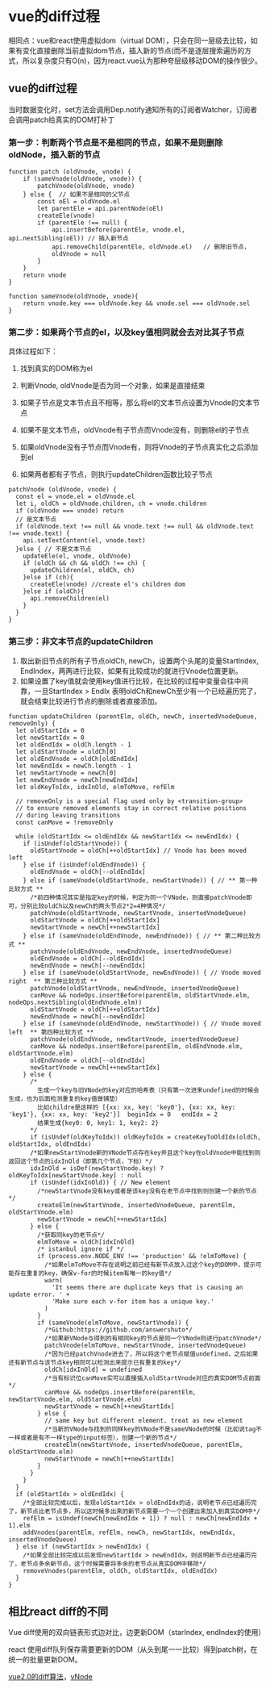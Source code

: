 # vue的diff过程

相同点：vue和react使用虚拟dom（virtual DOM），只会在同一层级去比较，如果有变化直接删除当前虚拟dom节点，插入新的节点(而不是逐层搜索遍历的方式，所以复杂度只有O(n)，因为react.vue认为那种夸层级移动DOM的操作很少。

## vue的diff过程

当时数据变化时，set方法会调用Dep.notify通知所有的订阅者Watcher，订阅者会调用patch给真实的DOM打补丁

### 第一步：判断两个节点是不是相同的节点，如果不是则删除oldNode，插入新的节点

```
function patch (oldVnode, vnode) {
	if (sameVnode(oldVnode, vnode)) {
		patchVnode(oldVnode, vnode)
	} else {  // 如果不是相同的父节点
		const oEl = oldVnode.el
		let parentEle = api.parentNode(oEl)
		createEle(vnode)
		if (parentEle !== null) {
			api.insertBefore(parentEle, vnode.el, api.nextSibling(oEl)) // 插入新节点
			api.removeChild(parentEle, oldVnode.el)   // 删除旧节点，
			oldVnode = null
		}
	}
	return vnode
}

function sameVnode(oldVnode, vnode){
	return vnode.key === oldVnode.key && vnode.sel === oldVnode.sel
}
```

### 第二步：如果两个节点的el，以及key值相同就会去对比其子节点

具体过程如下：

  1. 找到真实的DOM称为el

  2. 判断Vnode, oldVnode是否为同一个对象，如果是直接结束

  3. 如果子节点是文本节点且不相等，那么将el的文本节点设置为Vnode的文本节点

  4. 如果不是文本节点，oldVnode有子节点而Vnode没有，则删除el的子节点

  5. 如果oldVnode没有子节点而Vnode有，则将Vnode的子节点真实化之后添加到el

  6. 如果两者都有子节点，则执行updateChildren函数比较子节点

```
patchVnode (oldVnode, vnode) {
  const el = vnode.el = oldVnode.el
  let i, oldCh = oldVnode.children, ch = vnode.children
  if (oldVnode === vnode) return
  // 是文本节点
  if (oldVnode.text !== null && vnode.text !== null && oldVnode.text !== vnode.text) {
    api.setTextContent(el, vnode.text)
  }else { // 不是文本节点
    updateEle(el, vnode, oldVnode)
    if (oldCh && ch && oldCh !== ch) {
      updateChildren(el, oldCh, ch)
    }else if (ch){
      createEle(vnode) //create el's children dom
    }else if (oldCh){
      api.removeChildren(el)
    }
  }
}
```

### 第三步：非文本节点的updateChildren

  1. 取出新旧节点的所有子节点oldCh, newCh，设置两个头尾的变量StartIndex, EndIndex，两两进行比较，如果有比较成功的就进行Vnode位置更新。
  2. 如果设置了key值就会使用key值进行比较，在比较的过程中变量会往中间靠，一旦StartIndex > EndIx 表明oldCh和newCh至少有一个已经遍历完了，就会结束比较进行节点的删除或者直接添加。

```
function updateChildren (parentElm, oldCh, newCh, insertedVnodeQueue, removeOnly) {
  let oldStartIdx = 0
  let newStartIdx = 0
  let oldEndIdx = oldCh.length - 1
  let oldStartVnode = oldCh[0]
  let oldEndVnode = oldCh[oldEndIdx]
  let newEndIdx = newCh.length - 1
  let newStartVnode = newCh[0]
  let newEndVnode = newCh[newEndIdx]
  let oldKeyToIdx, idxInOld, elmToMove, refElm

  // removeOnly is a special flag used only by <transition-group>
  // to ensure removed elements stay in correct relative positions
  // during leaving transitions
  const canMove = !removeOnly

  while (oldStartIdx <= oldEndIdx && newStartIdx <= newEndIdx) {
    if (isUndef(oldStartVnode)) {
      oldStartVnode = oldCh[++oldStartIdx] // Vnode has been moved left
    } else if (isUndef(oldEndVnode)) {
      oldEndVnode = oldCh[--oldEndIdx]
    } else if (sameVnode(oldStartVnode, newStartVnode)) { // ** 第一种比较方式 **
      /*前四种情况其实是指定key的时候，判定为同一个VNode，则直接patchVnode即可，分别比较oldCh以及newCh的两头节点2*2=4种情况*/
      patchVnode(oldStartVnode, newStartVnode, insertedVnodeQueue)
      oldStartVnode = oldCh[++oldStartIdx]
      newStartVnode = newCh[++newStartIdx]
    } else if (sameVnode(oldEndVnode, newEndVnode)) { // ** 第二种比较方式 **
      patchVnode(oldEndVnode, newEndVnode, insertedVnodeQueue)
      oldEndVnode = oldCh[--oldEndIdx]
      newEndVnode = newCh[--newEndIdx]
    } else if (sameVnode(oldStartVnode, newEndVnode)) { // Vnode moved right  ** 第三种比较方式 **
      patchVnode(oldStartVnode, newEndVnode, insertedVnodeQueue)
      canMove && nodeOps.insertBefore(parentElm, oldStartVnode.elm, nodeOps.nextSibling(oldEndVnode.elm))
      oldStartVnode = oldCh[++oldStartIdx]
      newEndVnode = newCh[--newEndIdx]
    } else if (sameVnode(oldEndVnode, newStartVnode)) { // Vnode moved left  ** 第四种比较方式 **
      patchVnode(oldEndVnode, newStartVnode, insertedVnodeQueue)
      canMove && nodeOps.insertBefore(parentElm, oldEndVnode.elm, oldStartVnode.elm)
      oldEndVnode = oldCh[--oldEndIdx]
      newStartVnode = newCh[++newStartIdx]
    } else {
      /*
        生成一个key与旧VNode的key对应的哈希表（只有第一次进来undefined的时候会生成，也为后面检测重复的key值做铺垫）
        比如childre是这样的 [{xx: xx, key: 'key0'}, {xx: xx, key: 'key1'}, {xx: xx, key: 'key2'}]  beginIdx = 0   endIdx = 2  
        结果生成{key0: 0, key1: 1, key2: 2}
      */
      if (isUndef(oldKeyToIdx)) oldKeyToIdx = createKeyToOldIdx(oldCh, oldStartIdx, oldEndIdx)
      /*如果newStartVnode新的VNode节点存在key并且这个key在oldVnode中能找到则返回这个节点的idxInOld（即第几个节点，下标）*/
      idxInOld = isDef(newStartVnode.key) ? oldKeyToIdx[newStartVnode.key] : null
      if (isUndef(idxInOld)) { // New element
        /*newStartVnode没有key或者是该key没有在老节点中找到则创建一个新的节点*/
        createElm(newStartVnode, insertedVnodeQueue, parentElm, oldStartVnode.elm)
        newStartVnode = newCh[++newStartIdx]
      } else {
        /*获取同key的老节点*/
        elmToMove = oldCh[idxInOld]
        /* istanbul ignore if */
        if (process.env.NODE_ENV !== 'production' && !elmToMove) {
          /*如果elmToMove不存在说明之前已经有新节点放入过这个key的DOM中，提示可能存在重复的key，确保v-for的时候item有唯一的key值*/
          warn(
            'It seems there are duplicate keys that is causing an update error. ' +
            'Make sure each v-for item has a unique key.'
          )
        }
        if (sameVnode(elmToMove, newStartVnode)) {
          /*Github:https://github.com/answershuto*/
          /*如果新VNode与得到的有相同key的节点是同一个VNode则进行patchVnode*/
          patchVnode(elmToMove, newStartVnode, insertedVnodeQueue)
          /*因为已经patchVnode进去了，所以将这个老节点赋值undefined，之后如果还有新节点与该节点key相同可以检测出来提示已有重复的key*/
          oldCh[idxInOld] = undefined
          /*当有标识位canMove实可以直接插入oldStartVnode对应的真实DOM节点前面*/
          canMove && nodeOps.insertBefore(parentElm, newStartVnode.elm, oldStartVnode.elm)
          newStartVnode = newCh[++newStartIdx]
        } else {
          // same key but different element. treat as new element
          /*当新的VNode与找到的同样key的VNode不是sameVNode的时候（比如说tag不一样或者是有不一样type的input标签），创建一个新的节点*/
          createElm(newStartVnode, insertedVnodeQueue, parentElm, oldStartVnode.elm)
          newStartVnode = newCh[++newStartIdx]
        }
      }
    }
  }
  if (oldStartIdx > oldEndIdx) {
    /*全部比较完成以后，发现oldStartIdx > oldEndIdx的话，说明老节点已经遍历完了，新节点比老节点多，所以这时候多出来的新节点需要一个一个创建出来加入到真实DOM中*/
    refElm = isUndef(newCh[newEndIdx + 1]) ? null : newCh[newEndIdx + 1].elm
    addVnodes(parentElm, refElm, newCh, newStartIdx, newEndIdx, insertedVnodeQueue)
  } else if (newStartIdx > newEndIdx) {
    /*如果全部比较完成以后发现newStartIdx > newEndIdx，则说明新节点已经遍历完了，老节点多余新节点，这个时候需要将多余的老节点从真实DOM中移除*/
    removeVnodes(parentElm, oldCh, oldStartIdx, oldEndIdx)
  }
}
```

## 相比react diff的不同

Vue diff使用的双向链表形式边对比，边更新DOM（starIndex, endIndex的使用）

react 使用diff队列保存需要更新的DOM（从头到尾一一比较）得到patch树，在统一的批量更新DOM。

[vue2.0的diff算法](https://github.com/aooy/blog/issues/2)，[vNode](https://github.com/answershuto/learnVue/blob/master/docs/VirtualDOM%E4%B8%8Ediff(Vue%E5%AE%9E%E7%8E%B0).MarkDown)

